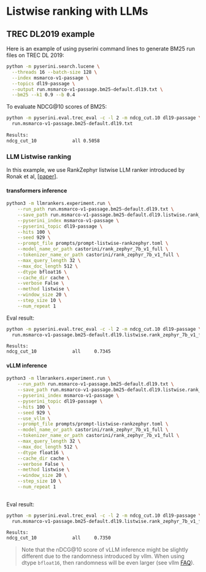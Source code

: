 # Listwise ranking with LLMs

## TREC DL2019 example
Here is an example of using pyserini command lines to generate BM25 run files on TREC DL 2019:
```bash
python -m pyserini.search.lucene \
  --threads 16 --batch-size 128 \
  --index msmarco-v1-passage \
  --topics dl19-passage \
  --output run.msmarco-v1-passage.bm25-default.dl19.txt \
  --bm25 --k1 0.9 --b 0.4
```
To evaluate NDCG@10 scores of BM25:

```bash
python -m pyserini.eval.trec_eval -c -l 2 -m ndcg_cut.10 dl19-passage \
  run.msmarco-v1-passage.bm25-default.dl19.txt
  
Results:
ndcg_cut_10           	all	0.5058
```


### LLM Listwise ranking
In this example, we use RankZephyr listwise LLM ranker introduced by Ronak et al, [[paper](https://arxiv.org/abs/2312.02724)].
#### transformers inference
```bash
python3 -m llmrankers.experiment.run \
    --run_path run.msmarco-v1-passage.bm25-default.dl19.txt \
    --save_path run.msmarco-v1-passage.bm25-default.dl19.listwise.rank_zephyr_7b_v1_full.txt \
    --pyserini_index msmarco-v1-passage \
    --pyserini_topic dl19-passage \
    --hits 100 \
    --seed 929 \
    --prompt_file prompts/prompt-listwise-rankzephyr.toml \
    --model_name_or_path castorini/rank_zephyr_7b_v1_full \
    --tokenizer_name_or_path castorini/rank_zephyr_7b_v1_full \
    --max_query_length 32 \
    --max_doc_length 512 \
    --dtype bfloat16 \
    --cache_dir cache \
    --verbose False \
    --method listwise \
    --window_size 20 \
    --step_size 10 \
    --num_repeat 1

```

Eval result:
```bash
python -m pyserini.eval.trec_eval -c -l 2 -m ndcg_cut.10 dl19-passage \
  run.msmarco-v1-passage.bm25-default.dl19.listwise.rank_zephyr_7b_v1_full.txt

Results:
ndcg_cut_10             all     0.7345
```

#### vLLM inference
```bash
python3 -m llmrankers.experiment.run \
    --run_path run.msmarco-v1-passage.bm25-default.dl19.txt \
    --save_path run.msmarco-v1-passage.bm25-default.dl19.listwise.rank_zephyr_7b_v1_full.vllm.txt \
    --pyserini_index msmarco-v1-passage \
    --pyserini_topic dl19-passage \
    --hits 100 \
    --seed 929 \
    --use_vllm \
    --prompt_file prompts/prompt-listwise-rankzephyr.toml \
    --model_name_or_path castorini/rank_zephyr_7b_v1_full \
    --tokenizer_name_or_path castorini/rank_zephyr_7b_v1_full \
    --max_query_length 32 \
    --max_doc_length 512 \
    --dtype float16 \
    --cache_dir cache \
    --verbose False \
    --method listwise \
    --window_size 20 \
    --step_size 10 \
    --num_repeat 1
    
```

Eval result:
```bash
python -m pyserini.eval.trec_eval -c -l 2 -m ndcg_cut.10 dl19-passage \
  run.msmarco-v1-passage.bm25-default.dl19.listwise.rank_zephyr_7b_v1_full.vllm.txt

Results:
ndcg_cut_10             all     0.7350
```
> Note that the nDCG@10 score of vLLM inference might be slightly different due to the randomness introduced by vllm. 
> When using dtype `bfloat16`, then randomness will be even larger (see vllm [FAQ](https://docs.vllm.ai/en/latest/getting_started/faq.html#mitigation-strategies)).

